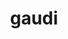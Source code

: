 ---
title: "gaudi"
layout: cache
categories: [package, develop]
meta: {"versions": ["39.1"], "compilers": ["gcc@=11.4.0"], "oss": ["ubuntu22.04"], "platforms": ["linux"], "targets": ["x86_64_v3"], "stacks": ["hep", "root"], "num_specs": 16, "num_specs_by_stack": {"root": 16, "hep": 16}}
spec_details: [{"hash": "2vho4dc3gvxheicniyeguparbs2yu5r7", "compiler": "gcc@=11.4.0", "versions": ["39.1"], "os": "ubuntu22.04", "platform": "linux", "target": "x86_64_v3", "variants": ["+aida", "build_system=cmake", "build_type=Release", "~cppunit", "~docs", "+examples", "generator=make", "~gperftools", "+heppdt", "~ipo", "~jemalloc", "~unwind", "~vtune", "+xercesc"], "stacks": ["root", "hep"], "size": "-", "tarball": "https://binaries.spack.io/develop/build_cache/linux-ubuntu22.04-x86_64_v3/gcc-11.4.0/gaudi-39.1/linux-ubuntu22.04-x86_64_v3-gcc-11.4.0-gaudi-39.1-2vho4dc3gvxheicniyeguparbs2yu5r7.spack"}, {"hash": "4uvxaljpbc2m7hrfxornnlb4kju2w7ha", "compiler": "gcc@=11.4.0", "versions": ["39.1"], "os": "ubuntu22.04", "platform": "linux", "target": "x86_64_v3", "variants": ["+aida", "build_system=cmake", "build_type=Release", "~cppunit", "~docs", "+examples", "generator=make", "~gperftools", "+heppdt", "~ipo", "~jemalloc", "~unwind", "~vtune", "+xercesc"], "stacks": ["root", "hep"], "size": "-", "tarball": "https://binaries.spack.io/develop/build_cache/linux-ubuntu22.04-x86_64_v3/gcc-11.4.0/gaudi-39.1/linux-ubuntu22.04-x86_64_v3-gcc-11.4.0-gaudi-39.1-4uvxaljpbc2m7hrfxornnlb4kju2w7ha.spack"}, {"hash": "4vddgo5ktkqpizw32ybxxeobghlpczev", "compiler": "gcc@=11.4.0", "versions": ["39.1"], "os": "ubuntu22.04", "platform": "linux", "target": "x86_64_v3", "variants": ["+aida", "build_system=cmake", "build_type=Release", "~cppunit", "~docs", "+examples", "generator=make", "~gperftools", "+heppdt", "~ipo", "~jemalloc", "~unwind", "~vtune", "+xercesc"], "stacks": ["root", "hep"], "size": "-", "tarball": "https://binaries.spack.io/develop/build_cache/linux-ubuntu22.04-x86_64_v3/gcc-11.4.0/gaudi-39.1/linux-ubuntu22.04-x86_64_v3-gcc-11.4.0-gaudi-39.1-4vddgo5ktkqpizw32ybxxeobghlpczev.spack"}, {"hash": "55jekagxf7xh4b4n5gwhxsypeyahjan3", "compiler": "gcc@=11.4.0", "versions": ["39.1"], "os": "ubuntu22.04", "platform": "linux", "target": "x86_64_v3", "variants": ["+aida", "build_system=cmake", "build_type=Release", "~cppunit", "~docs", "+examples", "generator=make", "~gperftools", "+heppdt", "~ipo", "~jemalloc", "~unwind", "~vtune", "+xercesc"], "stacks": ["root", "hep"], "size": "-", "tarball": "https://binaries.spack.io/develop/build_cache/linux-ubuntu22.04-x86_64_v3/gcc-11.4.0/gaudi-39.1/linux-ubuntu22.04-x86_64_v3-gcc-11.4.0-gaudi-39.1-55jekagxf7xh4b4n5gwhxsypeyahjan3.spack"}, {"hash": "5cdjwbdvickevpcqbwwxhhotnwsmy7hl", "compiler": "gcc@=11.4.0", "versions": ["39.1"], "os": "ubuntu22.04", "platform": "linux", "target": "x86_64_v3", "variants": ["+aida", "build_system=cmake", "build_type=Release", "~cppunit", "~docs", "+examples", "generator=make", "~gperftools", "+heppdt", "~ipo", "~jemalloc", "~unwind", "~vtune", "+xercesc"], "stacks": ["root", "hep"], "size": "-", "tarball": "https://binaries.spack.io/develop/build_cache/linux-ubuntu22.04-x86_64_v3/gcc-11.4.0/gaudi-39.1/linux-ubuntu22.04-x86_64_v3-gcc-11.4.0-gaudi-39.1-5cdjwbdvickevpcqbwwxhhotnwsmy7hl.spack"}, {"hash": "6h6imigdekeupth7xxvyfmhoetjatous", "compiler": "gcc@=11.4.0", "versions": ["39.1"], "os": "ubuntu22.04", "platform": "linux", "target": "x86_64_v3", "variants": ["+aida", "build_system=cmake", "build_type=Release", "~cppunit", "~docs", "+examples", "generator=make", "~gperftools", "+heppdt", "~ipo", "~jemalloc", "~unwind", "~vtune", "+xercesc"], "stacks": ["root", "hep"], "size": "-", "tarball": "https://binaries.spack.io/develop/build_cache/linux-ubuntu22.04-x86_64_v3/gcc-11.4.0/gaudi-39.1/linux-ubuntu22.04-x86_64_v3-gcc-11.4.0-gaudi-39.1-6h6imigdekeupth7xxvyfmhoetjatous.spack"}, {"hash": "at5thdf26vf2htb7toj4ryc4tvhzfxm5", "compiler": "gcc@=11.4.0", "versions": ["39.1"], "os": "ubuntu22.04", "platform": "linux", "target": "x86_64_v3", "variants": ["+aida", "build_system=cmake", "build_type=Release", "~cppunit", "~docs", "+examples", "generator=make", "~gperftools", "+heppdt", "~ipo", "~jemalloc", "~unwind", "~vtune", "+xercesc"], "stacks": ["root", "hep"], "size": "-", "tarball": "https://binaries.spack.io/develop/build_cache/linux-ubuntu22.04-x86_64_v3/gcc-11.4.0/gaudi-39.1/linux-ubuntu22.04-x86_64_v3-gcc-11.4.0-gaudi-39.1-at5thdf26vf2htb7toj4ryc4tvhzfxm5.spack"}, {"hash": "b4kkx6lrhsealexfjocyzjep3hqkkdap", "compiler": "gcc@=11.4.0", "versions": ["39.1"], "os": "ubuntu22.04", "platform": "linux", "target": "x86_64_v3", "variants": ["+aida", "build_system=cmake", "build_type=Release", "~cppunit", "~docs", "+examples", "generator=make", "~gperftools", "+heppdt", "~ipo", "~jemalloc", "~unwind", "~vtune", "+xercesc"], "stacks": ["root", "hep"], "size": "-", "tarball": "https://binaries.spack.io/develop/build_cache/linux-ubuntu22.04-x86_64_v3/gcc-11.4.0/gaudi-39.1/linux-ubuntu22.04-x86_64_v3-gcc-11.4.0-gaudi-39.1-b4kkx6lrhsealexfjocyzjep3hqkkdap.spack"}, {"hash": "eifafii5xxqmyz72gbw2fbft7h62tc2y", "compiler": "gcc@=11.4.0", "versions": ["39.1"], "os": "ubuntu22.04", "platform": "linux", "target": "x86_64_v3", "variants": ["+aida", "build_system=cmake", "build_type=Release", "~cppunit", "~docs", "+examples", "generator=make", "~gperftools", "+heppdt", "~ipo", "~jemalloc", "~unwind", "~vtune", "+xercesc"], "stacks": ["root", "hep"], "size": "-", "tarball": "https://binaries.spack.io/develop/build_cache/linux-ubuntu22.04-x86_64_v3/gcc-11.4.0/gaudi-39.1/linux-ubuntu22.04-x86_64_v3-gcc-11.4.0-gaudi-39.1-eifafii5xxqmyz72gbw2fbft7h62tc2y.spack"}, {"hash": "g53jykp3hd5sblh7tzhq4aubeyfl6wqk", "compiler": "gcc@=11.4.0", "versions": ["39.1"], "os": "ubuntu22.04", "platform": "linux", "target": "x86_64_v3", "variants": ["+aida", "build_system=cmake", "build_type=Release", "~cppunit", "~docs", "+examples", "generator=make", "~gperftools", "+heppdt", "~ipo", "~jemalloc", "~unwind", "~vtune", "+xercesc"], "stacks": ["root", "hep"], "size": "-", "tarball": "https://binaries.spack.io/develop/build_cache/linux-ubuntu22.04-x86_64_v3/gcc-11.4.0/gaudi-39.1/linux-ubuntu22.04-x86_64_v3-gcc-11.4.0-gaudi-39.1-g53jykp3hd5sblh7tzhq4aubeyfl6wqk.spack"}, {"hash": "gfgmueilditm7iacwmvypj4euuzkt2ar", "compiler": "gcc@=11.4.0", "versions": ["39.1"], "os": "ubuntu22.04", "platform": "linux", "target": "x86_64_v3", "variants": ["+aida", "build_system=cmake", "build_type=Release", "~cppunit", "~docs", "+examples", "generator=make", "~gperftools", "+heppdt", "~ipo", "~jemalloc", "~unwind", "~vtune", "+xercesc"], "stacks": ["root", "hep"], "size": "-", "tarball": "https://binaries.spack.io/develop/build_cache/linux-ubuntu22.04-x86_64_v3/gcc-11.4.0/gaudi-39.1/linux-ubuntu22.04-x86_64_v3-gcc-11.4.0-gaudi-39.1-gfgmueilditm7iacwmvypj4euuzkt2ar.spack"}, {"hash": "i6qaqwnv5vlmuuzwbrwibznejwhmw2ye", "compiler": "gcc@=11.4.0", "versions": ["39.1"], "os": "ubuntu22.04", "platform": "linux", "target": "x86_64_v3", "variants": ["+aida", "build_system=cmake", "build_type=Release", "~cppunit", "~docs", "+examples", "generator=make", "~gperftools", "+heppdt", "~ipo", "~jemalloc", "~unwind", "~vtune", "+xercesc"], "stacks": ["root", "hep"], "size": "-", "tarball": "https://binaries.spack.io/develop/build_cache/linux-ubuntu22.04-x86_64_v3/gcc-11.4.0/gaudi-39.1/linux-ubuntu22.04-x86_64_v3-gcc-11.4.0-gaudi-39.1-i6qaqwnv5vlmuuzwbrwibznejwhmw2ye.spack"}, {"hash": "ntefu3fg54ea6jl5q6bsq7vtedbsdot5", "compiler": "gcc@=11.4.0", "versions": ["39.1"], "os": "ubuntu22.04", "platform": "linux", "target": "x86_64_v3", "variants": ["+aida", "build_system=cmake", "build_type=Release", "~cppunit", "~docs", "+examples", "generator=make", "~gperftools", "+heppdt", "~ipo", "~jemalloc", "~unwind", "~vtune", "+xercesc"], "stacks": ["root", "hep"], "size": "-", "tarball": "https://binaries.spack.io/develop/build_cache/linux-ubuntu22.04-x86_64_v3/gcc-11.4.0/gaudi-39.1/linux-ubuntu22.04-x86_64_v3-gcc-11.4.0-gaudi-39.1-ntefu3fg54ea6jl5q6bsq7vtedbsdot5.spack"}, {"hash": "onq4kpbsn32ob4cvjhx75gcfrwxypjjy", "compiler": "gcc@=11.4.0", "versions": ["39.1"], "os": "ubuntu22.04", "platform": "linux", "target": "x86_64_v3", "variants": ["+aida", "build_system=cmake", "build_type=Release", "~cppunit", "~docs", "+examples", "generator=make", "~gperftools", "+heppdt", "~ipo", "~jemalloc", "~unwind", "~vtune", "+xercesc"], "stacks": ["root", "hep"], "size": "-", "tarball": "https://binaries.spack.io/develop/build_cache/linux-ubuntu22.04-x86_64_v3/gcc-11.4.0/gaudi-39.1/linux-ubuntu22.04-x86_64_v3-gcc-11.4.0-gaudi-39.1-onq4kpbsn32ob4cvjhx75gcfrwxypjjy.spack"}, {"hash": "ttbcxb3n547emum43w2zslepjofndtjv", "compiler": "gcc@=11.4.0", "versions": ["39.1"], "os": "ubuntu22.04", "platform": "linux", "target": "x86_64_v3", "variants": ["+aida", "build_system=cmake", "build_type=Release", "~cppunit", "~docs", "+examples", "generator=make", "~gperftools", "+heppdt", "~ipo", "~jemalloc", "~unwind", "~vtune", "+xercesc"], "stacks": ["root", "hep"], "size": "-", "tarball": "https://binaries.spack.io/develop/build_cache/linux-ubuntu22.04-x86_64_v3/gcc-11.4.0/gaudi-39.1/linux-ubuntu22.04-x86_64_v3-gcc-11.4.0-gaudi-39.1-ttbcxb3n547emum43w2zslepjofndtjv.spack"}, {"hash": "zamwof3rgi57akyfhasbusdb4p4ojvdx", "compiler": "gcc@=11.4.0", "versions": ["39.1"], "os": "ubuntu22.04", "platform": "linux", "target": "x86_64_v3", "variants": ["+aida", "build_system=cmake", "build_type=Release", "~cppunit", "~docs", "+examples", "generator=make", "~gperftools", "+heppdt", "~ipo", "~jemalloc", "~unwind", "~vtune", "+xercesc"], "stacks": ["root", "hep"], "size": "-", "tarball": "https://binaries.spack.io/develop/build_cache/linux-ubuntu22.04-x86_64_v3/gcc-11.4.0/gaudi-39.1/linux-ubuntu22.04-x86_64_v3-gcc-11.4.0-gaudi-39.1-zamwof3rgi57akyfhasbusdb4p4ojvdx.spack"}]
---